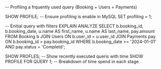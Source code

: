-- Profiling a frquently used query (Booking + Users + Payments)

SHOW PROFILE; -- Ensure profiling is enable in MySQL
SET profiling = 1;

-- Enitial query with filters
EXPLAIN ANALYZE
SELECT
    b.booking_id,
    b.booking_date,
    u.name AS first_name,
    u.name AS last_name,
    pay.amount
FROM Booking b
JOIN Users ON b.user_id = u.user_id
JOIN Payments pay ON b.booking_id = pay.booking_id
WHERE b.bookng_date >= '2024-01-01'
    AND pay.status = 'Completd';

SHOW PROFLES; -- Show recently executed queris with time
SHOW PROFILE FOR QUERY 1; -- Breakdown of time spend in each stage